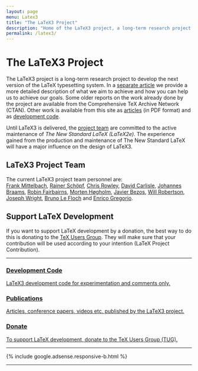 ```yaml
---
layout: page
menu: Latex3
title: "The LaTeX3 Project"
description: "Home of the LaTeX3 project, a long-term research project to develop the next version of the LaTeX typesetting system."
permalink: /latex3/
---
```


# The LaTeX3 Project

The LaTeX3 project is a long-term research project to develop the next version of the LaTeX typesetting system. In a <a href="{{site.baseurl}}/help/documentation/ltx3info.pdf" target="_blank" onclick="vgwPixelCall('51fc82f5083e42e49d51d818c781d70b');">separate article</a> we provide a more detailed description of what we aim to achieve and how you can help us to achieve our goals. Some older reports on the work already done by the project are available from the Comprehensive TeX Archive Network (CTAN). Other work is available from this site as [articles]({{site.baseurl}}/publications/) (in PDF format) and as [development code]({{site.baseurl}}/latex3/code/).

Until LaTeX3 is delivered, the [project team]({{site.baseurl}}/about/team/) are committed to the active maintenance of _The New Standard LaTeX (LaTeX2e)_. The experience gained from the production and maintenance of The New Standard LaTeX will have a major influence on the design of LaTeX3.

<div class="row">
  <div class="col cell1of2">
    <h2>LaTeX3 Project Team</h2>
    <p>The current LaTeX3 project team personnel are: <br><a href="{{ "/about/team/#frank-mittelbach" | prepend: site.baseurl }}">Frank Mittelbach</a>, <a href="{{ "/about/team/#rainer-schoepf" | prepend: site.baseurl }}">Rainer Schöpf</a>, <a href="{{ "/about/team/#chris-rowley" | prepend: site.baseurl }}">Chris Rowley</a>, <a href="{{ "/about/team/#david-carlisle" | prepend: site.baseurl }}">David Carlisle</a>, <a href="{{ "/about/team/#johannes-braams" | prepend: site.baseurl }}">Johannes Braams</a>, <a href="{{ "/about/team/#robin-fairbairns" | prepend: site.baseurl }}">Robin Fairbairns</a>, <a href="{{ "/about/team/#morten-høgholm" | prepend: site.baseurl }}">Morten Høgholm</a>, <a href="{{ "/about/team/#javier-bezos" | prepend: site.baseurl }}">Javier Bezos</a>, <a href="{{ "/about/team/#will-robertson" | prepend: site.baseurl }}">Will Robertson</a>, <a href="{{ "/about/team/#joseph-wright" | prepend: site.baseurl }}">Joseph Wright</a>, <a href="{{ "/about/team/#bruno-le-floch" | prepend: site.baseurl }}">Bruno Le Floch</a> and <a href="{{ "/about/team/#enrico-gregorio" | prepend: site.baseurl }}">Enrico Gregorio</a>.</p>
  </div>
  <div class="col cell1of2">
    <h2>Support LaTeX Development</h2>
    <p>If you want to support LaTeX development by a donation, the best way to do this is donating to the <a href="http://www.tug.org/donate.html">TeX Users Group</a>. They will make sure that your contribution will be used according to your intention (LaTeX Project Contribution).</p>
  </div>
</div>

<hr>

<div class="row teaser">
  <section class="col cell1of3">
    <a href="{{ "/latex3/code/" | prepend: site.baseurl }}">
      <h3>Development Code</h3>
      <p>LaTeX3 development code for experimentation and comments only.</p>
    </a>
  </section>
  <section class="col cell1of3">
    <a href="{{ "/publications/" | prepend: site.baseurl }}">
      <h3>Publications</h3>
      <p>Articles, conference papers, videos etc. published by the LaTeX3 project.</p>
    </a>
  </section>
  <section class="col cell1of3">
    <a href="https://www.tug.org/donate.html">
      <h3>Donate</h3>
      <p>To support LaTeX development, donate to the TeX Users Group (TUG).</p>
    </a>
  </section>
</div>

<hr>

<div class="row">{% include google.adsense.responsive-b.html %}</div><hr> 
